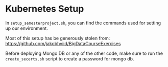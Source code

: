 # Kubernetes Setup

In `setup_semesterproject.sh`, you can find the commands used for setting up our environment. 

Most of this setup has be generously stolen from: https://github.com/jakobhviid/BigDataCourseExercises

Before deploying Mongo DB or any of the other code, make sure to run the `create_secerts.sh` script to create a password for mongo db.  